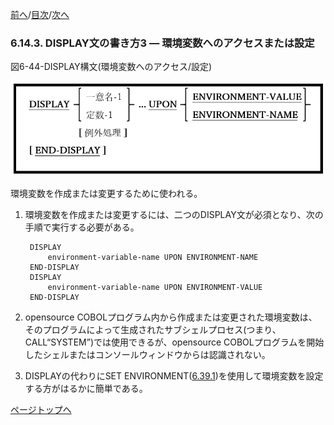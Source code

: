 <!--navi start1-->
[前へ](6-14-2.md)/[目次](https://momoko-yokogawa.github.io/opensourcecobol.github.io/markdown/TOC.html)/[次へ](6-14-4.md)
<!--navi end1-->
### 6.14.3. DISPLAY文の書き方3 ― 環境変数へのアクセスまたは設定

図6-44-DISPLAY構文(環境変数へのアクセス/設定)

![alt text](Image/6-44-Display.png)

環境変数を作成または変更するために使われる。

1. 環境変数を作成または変更するには、二つのDISPLAY文が必須となり、次の手順で実行する必要がある。

        DISPLAY
            environment-variable-name UPON ENVIRONMENT-NAME
        END-DISPLAY
        DISPLAY
            environment-variable-name UPON ENVIRONMENT-VALUE
        END-DISPLAY	
	

2. opensource COBOLプログラム内から作成または変更された環境変数は、そのプログラムによって生成されたサブシェルプロセス(つまり、CALL“SYSTEM”)では使用できるが、opensource COBOLプログラムを開始したシェルまたはコンソールウィンドウからは認識されない。

3. DISPLAYの代わりにSET ENVIRONMENT([6.39.1](6-39-1.md))を使用して環境変数を設定する方がはるかに簡単である。
 
<!--navi start2-->

[ページトップへ](6-14-3.md)
<!--navi end2-->
